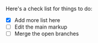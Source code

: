 Here's a check list for things to do:

- [x] Add more list here
- [ ] Edit the main markup
- [ ] Merge the open branches
